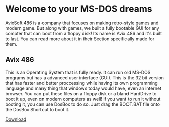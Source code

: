 Welcome to your MS-DOS dreams
================================

AvixSoft 486 is a company that focuses on making retro-style games and modern game. But along with games, we built a fully bootable GUI for any compter that can boot from a floppy disk! Its name is Avix 486 and it's built to last. You can read more about it in their Section specifically made for them.

## Avix 486

This is an Operating System that is fully ready. It can run old MS-DOS programs but has a advanced user interface (GUI). This is the 32 bit version that has faster and better proccessing while having its own programming language and many thing that windows today would have, even an internet browser. You can put these files on a floppy disk or a bland HardDrive to boot it up, even on modern computers as well! If you want to run it without booting it, you can use DosBox to do so. Just drag the BOOT.BAT file onto the DosBox Shortcut to boot it. 

[Download](https://github.com/AvixSoft/AvixSoft-486/blob/master/AVIX486.zip)
